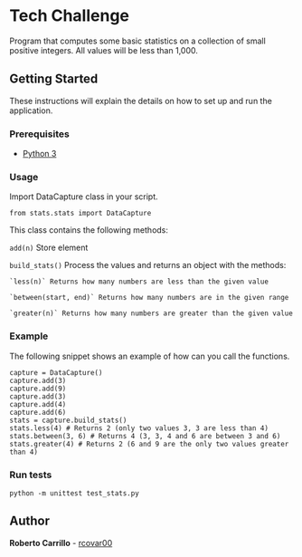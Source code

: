 # Tech Challenge

Program that computes some basic statistics on a collection of small positive integers. All values will be less than 1,000.

## Getting Started

These instructions will explain the details on how to set up and run the application.

### Prerequisites

* [Python 3](https://www.python.org/downloads/)

### Usage

Import DataCapture class in your script.

`from stats.stats import DataCapture`

This class contains the following methods:

`add(n)` Store element

`build_stats()` Process the values and returns an object with the methods:

	`less(n)` Returns how many numbers are less than the given value

	`between(start, end)` Returns how many numbers are in the given range

	`greater(n)` Returns how many numbers are greater than the given value

### Example

The following snippet shows an example of how can you call the functions.

```
capture = DataCapture()
capture.add(3)
capture.add(9)
capture.add(3)
capture.add(4)
capture.add(6)
stats = capture.build_stats()
stats.less(4) # Returns 2 (only two values 3, 3 are less than 4) 
stats.between(3, 6) # Returns 4 (3, 3, 4 and 6 are between 3 and 6)
stats.greater(4) # Returns 2 (6 and 9 are the only two values greater than 4)
```

### Run tests

`python -m unittest test_stats.py`

## Author

**Roberto Carrillo** - [rcovar00](https://github.com/rcovar00)
